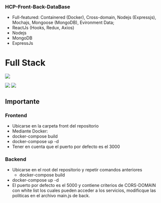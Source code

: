 ### HCP-Front-Back-DataBase

- Full-featured: Containered (Docker), Cross-domain, Nodejs (Expressjs), Mochajs, Mongoose (MongoDB), Evironment Data;
- ReactJs (Hooks, Redux, Axios)
- Nodejs
- MongoDB
- ExpressJs
# Full Stack

![](https://hackernoon.com/hn-images/1*z32IuWSeaOetuSxYGSRtVg.png)

![](https://img.shields.io/github/tag/pandao/editor.md.svg) ![](https://img.shields.io/github/release/pandao/editor.md.svg) 


## Importante

### Frontend
- Ubicarse en la carpeta front del repositorio
- Mediante Docker:
 - docker-compose build
 - docker-compose up -d
- Tener en cuenta que el puerto por defecto es el 3000

### Backend
- Ubicarse en el root del repositorio y repetir comandos anteriores
  - docker-compose build
 - docker-compose up -d
- El puerto por defecto es el 5000 y contiene criterios de CORS-DOMAIN con white list los cuales pueden acceder a los servicios, modificque las politicas en el archivo main.js de back. 




